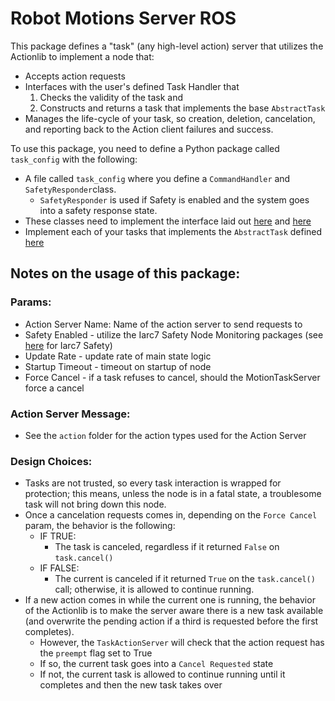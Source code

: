 # Robot Motions Server ROS

This package defines a "task" (any high-level action) server that utilizes the Actionlib to implement a node that: 
- Accepts action requests
- Interfaces with the user's defined Task Handler that
    1. Checks the validity of the task and 
    2. Constructs and returns a task that implements the base `AbstractTask` 
- Manages the life-cycle of your task, so creation, deletion, cancelation, and reporting back to the Action client failures and success. 

To use this package, you need to define a Python package called `task_config` with the following: 
- A file called `task_config` where you define a `CommandHandler` and `SafetyResponder`class. 
    - `SafetyResponder` is used if Safety is enabled and the system goes into a safety response state. 
- These classes need to implement the interface laid out [here](https://github.com/asaba96/robot_motions_server_ros/blob/master/src/motions_server/abstract_command_handler.py) and [here](https://github.com/asaba96/robot_motions_server_ros/blob/master/src/motions_server/abstract_safety_responder.py)
- Implement each of your tasks that implements the `AbstractTask` defined [here](https://github.com/asaba96/robot_motions_server_ros/blob/master/src/motions_servers/abstract_task.py)


## Notes on the usage of this package: ##

### Params: ###
- Action Server Name: Name of the action server to send requests to
- Safety Enabled - utilize the Iarc7 Safety Node Monitoring packages (see [here](https://github.com/Pitt-RAS/iarc7_safety) for Iarc7 Safety)
- Update Rate - update rate of main state logic
- Startup Timeout - timeout on startup of node
- Force Cancel - if a task refuses to cancel, should the MotionTaskServer force a cancel

### Action Server Message: ###
- See the `action` folder for the action types used for the Action Server

### Design Choices: ###
- Tasks are not trusted, so every task interaction is wrapped for protection; this means, unless the node is in a fatal state, a troublesome task will not bring down this node. 
- Once a cancelation requests comes in, depending on the `Force Cancel` param, the behavior is the following: 
    - IF TRUE: 
        - The task is canceled, regardless if it returned `False` on `task.cancel()`
    - IF FALSE: 
        - The current is canceled if it returned `True` on the `task.cancel()` call; otherwise, it is allowed to continue running. 
- If a new action comes in while the current one is running, the behavior of the Actionlib is to make the server aware there is a new task available (and overwrite the pending action if a third is requested before the first completes). 
    - However, the `TaskActionServer` will check that the action request has the `preempt` flag set to True
    - If so, the current task goes into a `Cancel Requested` state
    - If not, the current task is allowed to continue running until it completes and then the new task takes over

